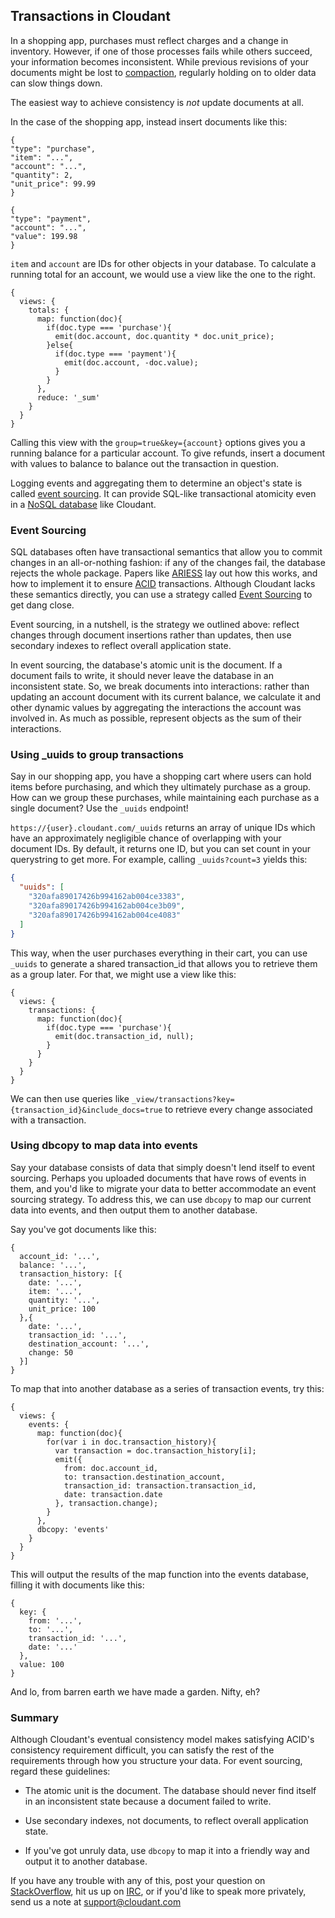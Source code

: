 ## Transactions in Cloudant

In a shopping app, purchases must reflect charges and a change in inventory. However, if one of those processes fails while others succeed, your information becomes inconsistent. While previous revisions of your documents might be lost to [compaction](http://en.wikipedia.org/wiki/Data_compaction), regularly holding on to older data can slow things down.

The easiest way to achieve consistency is *not* update documents at all.

In the case of the shopping app, instead insert documents like this:

`{`<br>
`"type": "purchase",`<br>
`"item": "...",`<br>
`"account": "...",`<br>
`"quantity": 2,`<br>
`"unit_price": 99.99`<br>
`}`

`{`<br>
`"type": "payment",`<br>
`"account": "...",`<br>
`"value": 199.98`<br>
`}`

`item` and `account` are IDs for other objects in your database. To calculate a running total for an account, we would use a view like the one to the right.

```
{
  views: {
    totals: {
      map: function(doc){
        if(doc.type === 'purchase'){
          emit(doc.account, doc.quantity * doc.unit_price);
        }else{
          if(doc.type === 'payment'){
            emit(doc.account, -doc.value);
          } 
        }
      },
      reduce: '_sum'
    }
  }
}
```

Calling this view with the `group=true&key={account}` options gives you a running balance for a particular account. To give refunds, insert a document with values to balance to balance out the transaction in question.

Logging events and aggregating them to determine an object's state is called [event sourcing](http://martinfowler.com/eaaDev/EventSourcing.html). It can provide SQL-like transactional atomicity even in a [NoSQL database](#json) like Cloudant.

### Event Sourcing

SQL databases often have transactional semantics that allow you to
commit changes in an all-or-nothing fashion: if any of the changes fail,
the database rejects the whole package. Papers like
[ARIES](http://202.202.43.2/users/1008/docs/6176-1.pdf)[S](http://202.202.43.2/users/1008/docs/6176-1.pdf)
lay out how this works, and how to implement it to ensure
[ACID](http://en.wikipedia.org/wiki/ACID) transactions. Although
Cloudant lacks these semantics directly, you can use a strategy called
[Event Sourcing](http://martinfowler.com/eaaDev/EventSourcing.html) to
get dang close.

Event sourcing, in a nutshell, is the strategy we outlined above:
reflect changes through document insertions rather than updates, then
use secondary indexes to reflect overall application state.

In event sourcing, the database's atomic unit is the document. If a
document fails to write, it should never leave the database in an
inconsistent state. So, we break documents into interactions: rather
than updating an account document with its current balance, we calculate
it and other dynamic values by aggregating the interactions the account
was involved in. As much as possible, represent objects as the sum of
their interactions.

### Using \_uuids to group transactions

Say in our shopping app, you have a shopping cart where users can hold
items before purchasing, and which they ultimately purchase as a group.
How can we group these purchases, while maintaining each purchase as a
single document? Use the `_uuids` endpoint!

`https://{user}.cloudant.com/_uuids` returns an array of unique IDs
which have an approximately negligible chance of overlapping with your
document IDs. By default, it returns one ID, but you can set count in
your querystring to get more. For example, calling `_uuids?count=3`
yields this:

```json
{
  "uuids": [
    "320afa89017426b994162ab004ce3383",
    "320afa89017426b994162ab004ce3b09",
    "320afa89017426b994162ab004ce4083"
  ]
}
```

This way, when the user purchases everything in their cart, you can use
`_uuids` to generate a shared transaction\_id that allows you to
retrieve them as a group later. For that, we might use a view like this:

```
{
  views: {
    transactions: {
      map: function(doc){
        if(doc.type === 'purchase'){
          emit(doc.transaction_id, null);
        }
      }
    }
  }
}
```

We can then use queries like
`_view/transactions?key={transaction_id}&include_docs=true` to retrieve
every change associated with a transaction.

### Using dbcopy to map data into events

Say your database consists of data that simply doesn't lend itself to
event sourcing. Perhaps you uploaded documents that have rows of events
in them, and you'd like to migrate your data to better accommodate an
event sourcing strategy. To address this, we can use `dbcopy` to map our
current data into events, and then output them to another database.

Say you've got documents like this:

```
{
  account_id: '...',
  balance: '...',
  transaction_history: [{
    date: '...',
    item: '...',
    quantity: '...',
    unit_price: 100
  },{
    date: '...',
    transaction_id: '...',
    destination_account: '...',
    change: 50
  }]
}
```

To map that into another database as a series of transaction events, try
this:

```
{
  views: {
    events: {
      map: function(doc){
        for(var i in doc.transaction_history){
          var transaction = doc.transaction_history[i];
          emit({
            from: doc.account_id,
            to: transaction.destination_account,
            transaction_id: transaction.transaction_id,
            date: transaction.date
          }, transaction.change);
        }
      },
      dbcopy: 'events'
    }
  }
}
```

This will output the results of the map function into the events
database, filling it with documents like this:

```
{
  key: {
    from: '...',
    to: '...',
    transaction_id: '...',
    date: '...'
  },
  value: 100
}
```

And lo, from barren earth we have made a garden. Nifty, eh?

### Summary

Although Cloudant's eventual consistency model makes satisfying ACID's
consistency requirement difficult, you can satisfy the rest of the
requirements through how you structure your data. For event sourcing,
regard these guidelines:

-   The atomic unit is the document. The database should never find
    itself in an inconsistent state because a document failed to write.

-   Use secondary indexes, not documents, to reflect overall application
    state.

-   If you've got unruly data, use `dbcopy` to map it into a friendly
    way and output it to another database.

If you have any trouble with any of this, post your question on
[StackOverflow](http://stackoverflow.com/search?tab=votes&q=cloudant%20is%3aquestion),
hit us up on
[IRC](http://webchat.freenode.net/?channels=cloudant&uio=MTE9MTk117), or
if you'd like to speak more privately, send us a note at
<support@cloudant.com>
